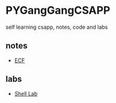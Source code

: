 # PYGangGangCSAPP
self learning csapp, notes, code and labs

## notes

* [ECF](./notes/异常控制流-Exceptional_Control_Flow-ECF.md)

## labs

* [Shell Lab](./labs/shell/)